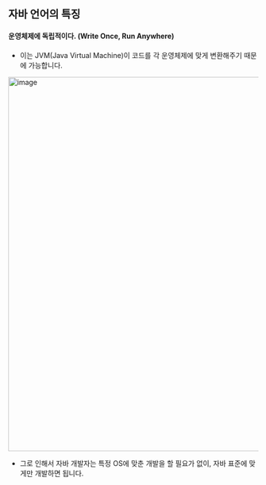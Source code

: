자바 언어의 특징
-----------------------------------

#### 운영체제에 독립적이다. (Write Once, Run Anywhere)
- 이는 JVM(Java Virtual Machine)이 코드를 각 운영체제에 맞게 변환해주기 때문에 가능합니다.

<img width="753" alt="image" src="https://github.com/user-attachments/assets/320b8e4c-b517-40c0-9b2c-746f8521f9e3" />

- 그로 인해서 자바 개발자는 특정 OS에 맞춘 개발을 할 필요가 없이, 자바 표준에 맞게만 개발하면 됩니다.
